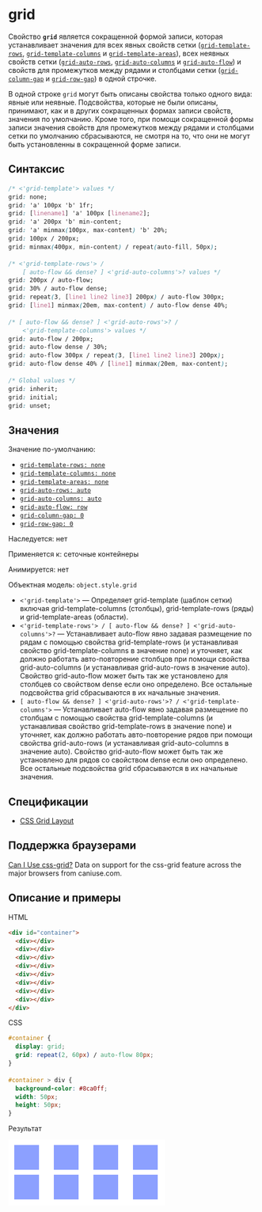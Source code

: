 # grid

Свойство **`grid`** является сокращенной формой записи, которая устанавливает значения для всех явных свойств сетки ([`grid-template-rows`](grid-template-rows.md), [`grid-template-columns`](grid-template-columns.md) и [`grid-template-areas`](grid-template-areas.md)), всех неявных свойств сетки ([`grid-auto-rows`](grid-auto-rows.md), [`grid-auto-columns`](grid-auto-columns.md) и [`grid-auto-flow`](grid-auto-flow.md)) и свойств для промежутков между рядами и столбцами сетки ([`grid-column-gap`](grid-column-gap.md) и [`grid-row-gap`](grid-row-gap.md)) в одной строчке.

В одной строке `grid` могут быть описаны свойства только одного вида: явные или неявные. Подсвойства, которые не были описаны, принимают, как и в других сокращенных формах записи свойств, значения по умолчанию. Кроме того, при помощи сокращенной формы записи значения свойств для промежутков между рядами и столбцами сетки по умолчанию сбрасываются, не смотря на то, что они не могут быть установленны в сокращенной форме записи.

## Синтаксис

```css
/* <'grid-template'> values */
grid: none;
grid: 'a' 100px 'b' 1fr;
grid: [linename1] 'a' 100px [linename2];
grid: 'a' 200px 'b' min-content;
grid: 'a' minmax(100px, max-content) 'b' 20%;
grid: 100px / 200px;
grid: minmax(400px, min-content) / repeat(auto-fill, 50px);

/* <'grid-template-rows'> /
	[ auto-flow && dense? ] <'grid-auto-columns'>? values */
grid: 200px / auto-flow;
grid: 30% / auto-flow dense;
grid: repeat(3, [line1 line2 line3] 200px) / auto-flow 300px;
grid: [line1] minmax(20em, max-content) / auto-flow dense 40%;

/* [ auto-flow && dense? ] <'grid-auto-rows'>? /
	<'grid-template-columns'> values */
grid: auto-flow / 200px;
grid: auto-flow dense / 30%;
grid: auto-flow 300px / repeat(3, [line1 line2 line3] 200px);
grid: auto-flow dense 40% / [line1] minmax(20em, max-content);

/* Global values */
grid: inherit;
grid: initial;
grid: unset;
```

## Значения

Значение по-умолчанию:

- [`grid-template-rows: none`](grid-template-rows.md)
- [`grid-template-columns: none`](grid-template-columns.md)
- [`grid-template-areas: none`](grid-template-areas.md)
- [`grid-auto-rows: auto`](grid-auto-rows.md)
- [`grid-auto-columns: auto`](grid-auto-columns.md)
- [`grid-auto-flow: row`](grid-auto-flow.md)
- [`grid-column-gap: 0`](grid-column-gap.md)
- [`grid-row-gap: 0`](grid-row-gap.md)

Наследуется: нет

Применяется к: сеточные контейнеры

Анимируется: нет

Объектная модель: `object.style.grid`

- `<'grid-template'>` — Определяет grid-template (шаблон сетки) включая grid-template-columns (столбцы), grid-template-rows (ряды) и grid-template-areas (области).
- `<'grid-template-rows'> / [ auto-flow && dense? ] <'grid-auto-columns'>?` — Устанавливает auto-flow явно задавая размещение по рядам с помощью свойства grid-template-rows (и устанавливая свойство grid-template-columns в значение none) и уточняет, как должно работать авто-повторение столбцов при помощи свойства grid-auto-columns (и устанавливая grid-auto-rows в значение auto). Свойство grid-auto-flow может быть так же установлено для столбцев со свойством dense если оно определено. Все остальные подсвойства grid сбрасываются в их начальные значения.
- `[ auto-flow && dense? ] <'grid-auto-rows'>? / <'grid-template-columns'>` — Устанавливает auto-flow явно задавая размещение по столбцам с помощью свойства grid-template-columns (и устанавливая свойство grid-template-rows в значение none) и уточняет, как должно работать авто-повторение рядов при помощи свойства grid-auto-rows (и устанавливая grid-auto-columns в значение auto). Свойство grid-auto-flow может быть так же установлено для рядов со свойством dense если оно определено. Все остальные подсвойства grid сбрасываются в их начальные значения.

## Спецификации

- [CSS Grid Layout](https://drafts.csswg.org/css-grid/#propdef-grid)

## Поддержка браузерами

<p class="ciu_embed" data-feature="css-grid" data-periods="future_1,current,past_1,past_2">
  <a href="http://caniuse.com/#feat=css-grid">Can I Use css-grid?</a> Data on support for the css-grid feature across the major browsers from caniuse.com.
</p>

## Описание и примеры

HTML

```html
<div id="container">
  <div></div>
  <div></div>
  <div></div>
  <div></div>
  <div></div>
  <div></div>
  <div></div>
  <div></div>
</div>
```

CSS

```css
#container {
  display: grid;
  grid: repeat(2, 60px) / auto-flow 80px;
}

#container > div {
  background-color: #8ca0ff;
  width: 50px;
  height: 50px;
}
```

Результат

![Пример использования свойства grid](grid.png)
